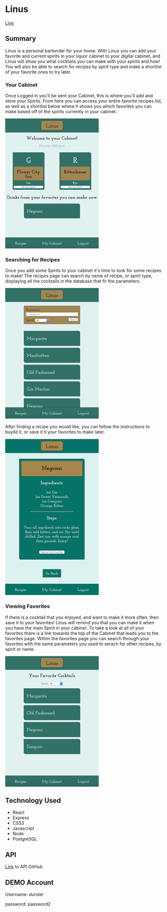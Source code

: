 Linus
=====
[Live](https://linus-ten.now.sh/)

Summary
-------
Linus is a personal bartender for your home. With Linus you can add your favorite and current spirits in your liquor cabinet to your digital cabinet, and Linus will show you what cocktails you can make with your spirits and how! You will also be able to search for recipes by spirit type and make a shortlist of your favorite ones to try later.

### Your Cabinet
Once Logged in you'll be sent your Cabinet, this is where you'll add and store your Spirits. From here you can access your entire favorite recipes list, as well as a shortlist below where it shows you which favorites you can make based off of the spirits currently in your cabinet.

![Cabinet View](./READMEimg/Cabinet-view.png)

### Searching for Recipes
Once you add some Spirits to your cabinet it's time to look for some recipes to make! The recipes page can search by name of recipe, or spirit type, displaying all the cocktails in the database that fir the parameters. 

![Recipes View](./READMEimg/Recipes-view.png) 

After finding a recipe you would like, you can follow the instructions to buyild it, or save it ti your favorites to make later.

![Recipe View](./READMEimg/Recipe-view.png)

### Viewing Favorites
If there is a cocktail that you enjoyed, and want to make it more often, then save it to your favorites! Linus will remind you that you can make it when you have the main Spirit in your cabinet. To take a look at all of your favorites there is a link towards the top of the Cabinet that leads you to the favorites page. Within the favorites page you can search through your favorites wtih the same parameters you used to serach for other recipes, by spirit or name.

![Favorites View](./READMEimg/Favorites-view.png)

Technology Used
---------------
+ React
+ Express
+ CSS3
+ Javascript
+ Node
+ PostgreSQL

API
---

[Link](https://github.com/thinkful-ei-jaguar/TaylorP-firstCapstone-server) to API GitHub

DEMO Account
------

Username: dunder

password: password2